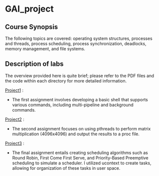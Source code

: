 # GAI_project

## Course Synopsis

The following topics are covered: operating system structures, processes and threads, process scheduling, process synchronization, deadlocks, memory management, and file systems.


## Description of labs

The overview provided here is quite brief; please refer to the PDF files and the code within each directory for more detailed information.

[Project1](https://github.com/Iane14093051/GAI_project1-3/tree/main/E14093051_GAI_Project2a) :
- The first assignment involves developing a basic shell that supports various commands, including multi-pipeline and background commands.

[Project2](https://github.com/Iane14093051/GAI_project1-3/tree/main/E14093051_GAI_Project2b) :
- The second assignment focuses on using pthreads to perform matrix multiplication (4096x4096) and output the results to a proc file.

[Project3](https://github.com/Iane14093051/GAI_project1-3/tree/main/E14093051_GAI_Project3) :
- The final assignment entails creating scheduling algorithms such as Round Robin, First Come First Serve, and Priority-Based Preemptive scheduling to simulate a scheduler. I utilized ucontext to create tasks, allowing for organization of these tasks in user space.

